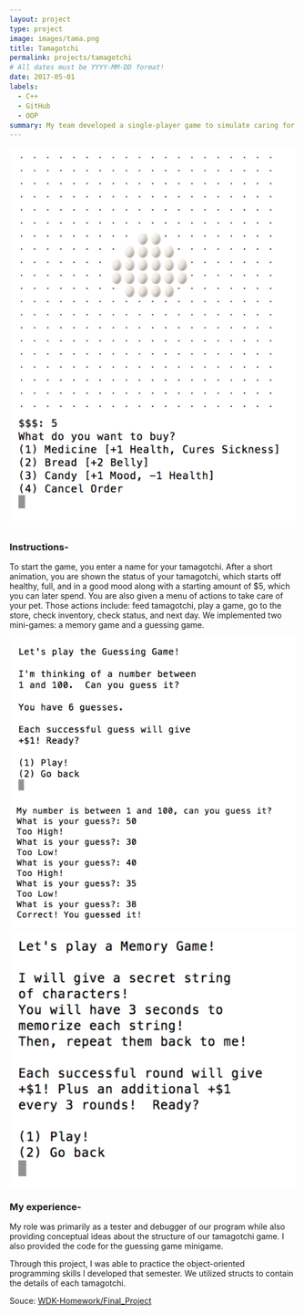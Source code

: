 ```yaml
---
layout: project
type: project
image: images/tama.png
title: Tamagotchi
permalink: projects/tamagotchi
# All dates must be YYYY-MM-DD format!
date: 2017-05-01
labels:
  - C++
  - GitHub
  - OOP
summary: My team developed a single-player game to simulate caring for a virtual pet for a final project in EE 205.
---
```


<img class="ui medium right floated rounded image" src="../images/egg.png">

### Instructions-
To start the game, you enter a name for your tamagotchi.  After a short animation, you are shown the status of your tamagotchi, which starts off healthy, full, and in a good mood along with a starting amount of $5, which you can later spend.  You are also given a menu of actions to take care of your pet.  Those actions include: feed tamagotchi, play a game, go to the store, check inventory, check status, and next day.  We implemented two mini-games: a memory game and a guessing game.
<div class="ui medium rounded images">
  <img class="ui image" src="../images/game1.png">
  <img class="ui image" src="../images/game2.png">
</div>

### My experience-
My role was primarily as a tester and debugger of our program while also providing conceptual ideas about the structure of our tamagotchi game.  I also provided the code for the guessing game minigame.  

Through this project, I was able to practice the object-oriented programming skills I developed that semester. We utilized structs to contain the details of each tamagotchi. 
 
Souce: <a href="https://github.com/kekupua/WDK-Homework/tree/master/Final%20Project"><i class="large github icon"></i>WDK-Homework/Final_Project</a>
